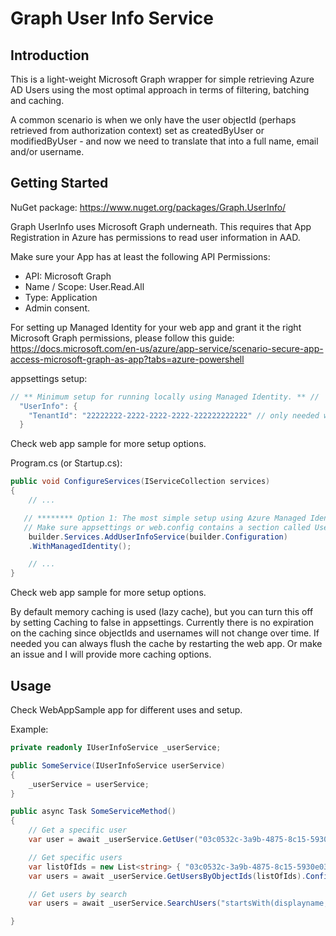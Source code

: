 # Graph User Info Service

## Introduction 
This is a light-weight Microsoft Graph wrapper for simple retrieving Azure AD Users using the most optimal approach in terms of filtering, batching and caching.

A common scenario is when we only have the user objectId (perhaps retrieved from authorization context) set as createdByUser or modifiedByUser - and now we need to translate that into a full name, email and/or username.

## Getting Started
NuGet package: https://www.nuget.org/packages/Graph.UserInfo/

Graph UserInfo uses Microsoft Graph underneath. This requires that App Registration in Azure has permissions to read user information in AAD.

Make sure your App has at least the following API Permissions:
 - API: Microsoft Graph
 - Name / Scope: User.Read.All
 - Type: Application
 - Admin consent.

For setting up Managed Identity for your web app and grant it the right Microsoft Graph permissions, please follow this guide: https://docs.microsoft.com/en-us/azure/app-service/scenario-secure-app-access-microsoft-graph-as-app?tabs=azure-powershell

appsettings setup:

```csharp
// ** Minimum setup for running locally using Managed Identity. ** //
  "UserInfo": {
    "TenantId": "22222222-2222-2222-2222-222222222222" // only needed when testing locally.
  }
```
Check web app sample for more setup options.

Program.cs (or Startup.cs):

```csharp
public void ConfigureServices(IServiceCollection services)
{
    // ...

   // ******** Option 1: The most simple setup using Azure Managed Identity and passing Configuration as argument. ********
   // Make sure appsettings or web.config contains a section called UserInfo with minimum tenantId for testng locally.
    builder.Services.AddUserInfoService(builder.Configuration)
    .WithManagedIdentity();

    // ...
}
```
Check web app sample for more setup options.

By default memory caching is used (lazy cache), but you can turn this off by setting Caching to false in appsettings.
Currently there is no expiration on the caching since objectIds and usernames will not change over time. If needed you can always flush the cache by restarting the web app. Or make an issue and I will provide more caching options.

## Usage
Check WebAppSample app for different uses and setup.

Example:
```csharp
private readonly IUserInfoService _userService;

public SomeService(IUserInfoService userService)
{
    _userService = userService;
}

public async Task SomeServiceMethod()
{
    // Get a specific user
    var user = await _userService.GetUser("03c0532c-3a9b-4875-8c15-5930e0394eb6").ConfigureAwait(false);

    // Get specific users
    var listOfIds = new List<string> { "03c0532c-3a9b-4875-8c15-5930e0394eb6", "ee7ffd7a-736b-4bc3-91d4-6bed8c261daf" };
    var users = await _userService.GetUsersByObjectIds(listOfIds).ConfigureAwait(false);

    // Get users by search
    var users = await _userService.SearchUsers("startsWith(displayname, 'Morten')").ConfigureAwait(false);

}

```
